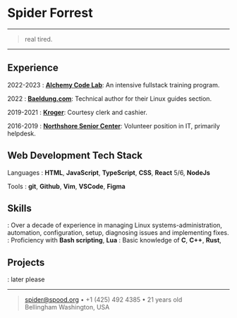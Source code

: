 Spider Forrest
===

----

> real tired.

----

Experience
---

2022-2023
:   **[Alchemy Code Lab]**: An intensive fullstack training program.

2022
:   **[Baeldung.com]**: Technical author for their Linux guides section.

2019-2021
:   **[Kroger]**: Courtesy clerk and cashier.

2016-2019
:   **[Northshore Senior Center]**: Volunteer position in IT, primarily helpdesk.

<!-- links -->
[Alchemy Code Lab]: (https://www.alchemycodelab.com)
<!-- [Alchemy Code Lab]: (https://www.youtube.com/watch?v=dQw4w9WgXcQ) -->
[Baeldung.com]: (https://www.baeldung.com/linux)
[Kroger]: (https://www.kroger.com/)
[Northshore Senior Center]: (https://www.northshoreseniorcenter.org/)

Web Development Tech Stack
---

Languages
:   **HTML**, **JavaScript**, **TypeScript**, **CSS**, **React** 5/6, **NodeJs**

Tools
:   **git**, **Github**, **Vim**, **VSCode**, **Figma**

Skills
---
 
:   Over a decade of experience in managing Linux systems-administration, automation, configuration,
setup, diagnosing issues and implementing fixes.
:   Proficiency with **Bash scripting**, **Lua**
:   Basic knowledge of **C**, **C++**, **Rust**, 

## Projects
:   later please

----

> <spider@spood.org> • +1 (425) 492 4385 • 21 years old\
> Bellingham Washington, USA
